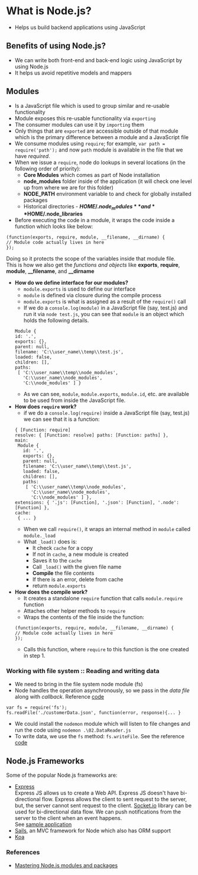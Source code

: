 # What is Node.js?
- Helps us build backend applications using JavaScript

## Benefits of using Node.js?
- We can write both front-end and back-end logic using JavaScript by using Node.js
- It helps us avoid repetitive models and mappers

## Modules
- Is a JavaScript file which is used to group similar and re-usable functionality
- Module exposes this re-usable functionality via `exporting`
- The consumer modules can use it by `importing` them
- Only things that are `exported` are accessible outside of that module which is the primary difference between a module and a JavaScript file
- We consume modules using `require`; for example, `var path = require('path');` and now `path` module is available in the file that we have *required*.
- When we issue a `require`, node do lookups in several locations (in the following order of priority):
  - **Core Modules** which comes as part of Node installation
  - **node_modules** folder inside of the application (it will check one level up from where we are for this folder)
  - **NODE_PATH** environment variable to and check for globally installed packages
  - Historical directories - **$HOME/.node_modules** and **$HOME/.node_libraries**
- Before executing the code in a module, it wraps the code inside a function which looks like below:
```
(function(exports, require, module, __filename, __dirname) {
// Module code actually lives in here
});
```
Doing so it protects the scope of the variables inside that module file.  
This is how we also get the *functions and objects* like **exports**, **require**, **module**, **__filename**, and **__dirname**

- **How do we define interface for our modules?**
  - `module.exports` is used to define our interface
  - `module` is defined via closure during the compile process
  - `module.exports` is what is assigned as a result of the `require()` call
  - If we do a `console.log(module)` in a JavaScript file (say, test.js) and run it via `node test.js`, you can see that `module` is an object which holds the following details.
  ```
  Module {
  id: '.',
  exports: {},
  parent: null,
  filename: 'C:\\user_name\\temp\\test.js',
  loaded: false,
  children: [],
  paths:
   [ 'C:\\user_name\\temp\\node_modules',
     'C:\\user_name\\node_modules',
     'C:\\node_modules' ] }
  ```
  - As we can see, `module`, `module.exports`, `module.id`, etc. are available to be used from inside the JavaScript file.
- **How does `require` work?**
  - if we do a `console.log(require)` inside a JavaScript file (say, test.js) we can see that it is a function:
  ```
  { [Function: require]
  resolve: { [Function: resolve] paths: [Function: paths] },
  main:
   Module {
     id: '.',
     exports: {},
     parent: null,
     filename: 'C:\\user_name\\temp\\test.js',
     loaded: false,
     children: [],
     paths:
      [ 'C:\\user_name\\temp\\node_modules',
        'C:\\user_name\\node_modules',
        'C:\\node_modules' ] },
  extensions: { '.js': [Function], '.json': [Function], '.node': [Function] },
  cache:
   { ... }
  ```
  - When we call `require()`, it wraps an internal method in `module` called `module._load`
  - What `_load()` does is:
    - It check `cache` for a copy
    - If not in `cache`, a new module is created
    - Saves it to the `cache`
    - Call `_load()` with the given file name
    - **Compile** the file contents
    - If there is an error, delete from cache
    - return `module.exports`
- **How does the compile work?**
  - It creates a standalone `require` function that calls `module.require` function
  - Attaches other helper methods to `require`
  - Wraps the contents of the file inside the function:
  ```
  (function(exports, require, module, __filename, __dirname) {
  // Module code actually lives in here
  });
  ```
  - Calls this function, where `require` to this function is the one created in step 1.

### Working with file system :: Reading and writing data
- We need to bring in the file system node module (fs)
- Node handles the operation asynchronously, so we pass in the *data file* along with *callback*. Reference [code](./Samples/02.DataReader.js)
```
var fs = require('fs');
fs.readFile('./customerData.json', function(error, response){... }
```
- We could install the `nodemon` module which will listen to file changes and run the code using `nodemon .\02.DataReader.js`
- To write data, we use the `fs` method: `fs.writeFile`. See the reference [code](./Samples/02.DataWriter.js)

## Node.js Frameworks
Some of the popular Node.js frameworks are:
- [Express](https://expressjs.com/)  
Express JS allows us to create a Web API.
Express JS doesn't have bi-directional flow. Express allows the client to sent request to the server, but, the server cannot sent request to the client.
[Socket.io](https://socket.io/) library can be used for bi-directional data flow. We can push notifications from the server to the client when an event happens.  
See [sample application](./nodeChatApp)
- [Sails](https://sailsjs.com/), an MVC framework for Node which also has ORM support
- [Koa](http://koajs.com/)

### References
- [Mastering Node.js modules and packages](https://mva.microsoft.com/en-US/training-courses/Mastering-Node-js-Modules-and-Packages-with-Visual-Studio-Code-13921?l=8UwHgkzbB_6201937557#)
